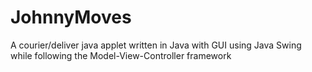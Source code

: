 # JohnnyMoves
A courier/deliver java applet written in Java with GUI using Java Swing while following the Model-View-Controller framework
